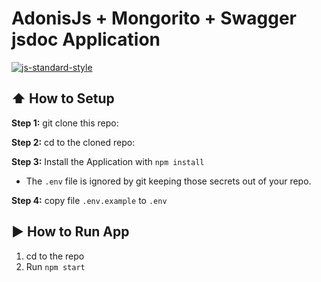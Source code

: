 # AdonisJs + Mongorito + Swagger jsdoc Application
[![js-standard-style](https://img.shields.io/badge/code%20style-standard-brightgreen.svg?style=flat)](http://standardjs.com/)

## :arrow_up: How to Setup

**Step 1:** git clone this repo:

**Step 2:** cd to the cloned repo:

**Step 3:** Install the Application with `npm install`

* The `.env` file is ignored by git keeping those secrets out of your repo.

**Step 4:** copy file `.env.example` to `.env`

## :arrow_forward: How to Run App

1. cd to the repo
2. Run `npm start`

